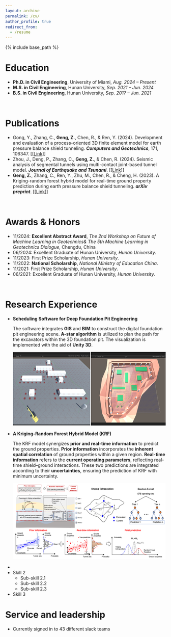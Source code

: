```yaml
---
layout: archive
permalink: /cv/
author_profile: true
redirect_from:
  - /resume
---
```


{% include base_path %}

Education
======
- **Ph.D. in Civil Engineering**, University of Miami, *Aug. 2024 – Present*
- **M.S. in Civil Engineering**, Hunan University, *Sep. 2021 – Jun. 2024*
- **B.S. in Civil Engineering**, Hunan University, *Sep. 2017 – Jun. 2021*
<br>

Publications
======
* Gong, Y., Zhang, C., **Geng, Z.**, Chen, R., & Ren, Y. (2024). Development and evaluation of a process-oriented 3D finite element model for earth pressure balance shield tunneling.
   ***Computers and Geotechnics***, 171, 106347. [[[Link](https://www.sciencedirect.com/science/article/pii/S0266352X24002830)]]
* Zhou, J., Deng, P., Zhang, C., **Geng, Z.**, & Chen, R. (2024). Seismic analysis of segmental tunnels using multi-contact joint-based tunnel model. ***Journal of Earthquake and Tsunami***. [[[Link](https://www.sciencedirect.com/science/article/pii/S0266352X24002830)]]
* **Geng, Z.**, Zhang, C., Ren, Y., Zhu, M., Chen, R., & Cheng, H. (2023). A Kriging-random forest hybrid model for real-time ground property prediction during earth pressure balance shield 
   tunneling. ***arXiv preprint***. [[[Link]((https://arxiv.org/abs/2305.05128))]]
<br>

Awards & Honors
======
* 11/2024: **Excellent Abstract Award**, *The 2nd Workshop on Future of Machine Learning in Geotechnics& The 5th Machine Learning in Geotechnics Dialogue*, Chengdu, China
* 06/2024: Excellent Graduate of Hunan University, *Hunan University*.
* 11/2023: First Prize Scholarship, *Hunan University*.
* 11/2022: **National Scholarship**, *National Ministry of Education China*.
* 11/2021: First Prize Scholarship, *Hunan University*.
* 06/2021: Excellent Graduate of Hunan University, *Hunan University*.
<br>

Research Experience
======
- **Scheduling Software for Deep Foundation Pit Engineering**

    The software integrates **GIS** and **BIM** to construct the digital foundation pit engineering scene. **A-star algorithm** is utilized to plan the path for the excavators within the 3D foundation pit. The visualization is implemented with the aid of **Unity 3D**.
    <p align="center">
      <img src="DeepFoundation.png" width="500" alt="Path Planning Software" />
    </p>

- **A Kriging-Random Forest Hybrid Model (KRF)**

    The KRF model synergizes **prior and real-time information** to predict the ground properties. **Prior information** incorporates the **inherent spatial correlation** of ground properties within a given region. **Real-time information** refers to the **current operating parameters**, reflecting real-time shield–ground interactions. These two predictions are integrated according to their **uncertainties**, ensuring the prediction of KRF with minimum uncertainty. 
    <p align="center">
      <img src="KRF.png" width="500" alt="Path Planning Software" />
    </p>

* 
* Skill 2
  * Sub-skill 2.1
  * Sub-skill 2.2
  * Sub-skill 2.3
* Skill 3

  
  
Service and leadership
======
* Currently signed in to 43 different slack teams
